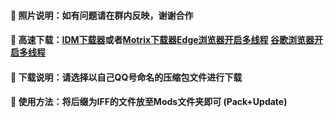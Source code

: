 #### 🏀 照片说明：如有问题请在群内反映，谢谢合作

#### 🚀 高速下载：[IDM下载器](https://wwi.lanzoup.com/iNFd11tw2lqh)或者[Motrix下载器](https://wwi.lanzoup.com/iEPYB1tw2tkj)[Edge浏览器开启多线程](https://www.bilibili.com/video/BV1uc411E7mi/) [谷歌浏览器开启多线程](https://www.bilibili.com/video/BV16T4y1R75e)

#### 🎨 下载说明：请选择以自己QQ号命名的压缩包文件进行下载

#### 🎉 使用方法：将后缀为IFF的文件放至Mods文件夹即可 (Pack+Update)
